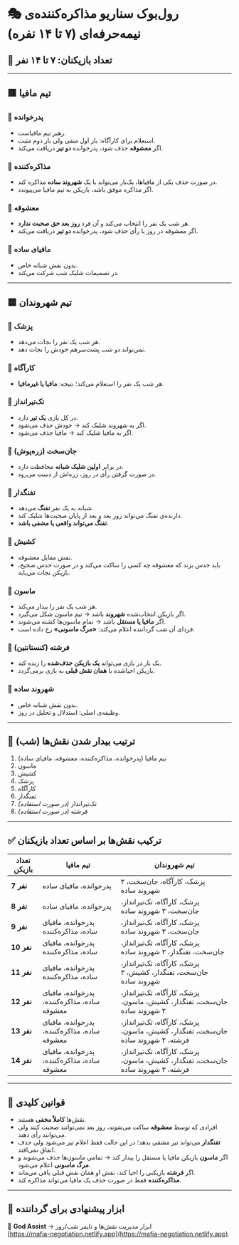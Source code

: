 # 🎭 رول‌بوک سناریو مذاکره‌کننده‌ی نیمه‌حرفه‌ای (۷ تا ۱۴ نفره)

## 👥 تعداد بازیکنان: ۷ تا ۱۴ نفر

---

## 🟥 تیم مافیا

### 🔹 **پدرخوانده**
- رهبر تیم مافیا‌ست.
- استعلام برای کارآگاه: بار اول منفی ولی بار دوم مثبت.
- اگر **معشوقه** حذف شود، پدرخوانده **دو تیر** دریافت می‌کند.

### 🔹 **مذاکره‌کننده**
- در صورت حذف یکی از مافیاها، یک‌بار می‌تواند با یک **شهروند ساده** مذاکره کند.
- اگر مذاکره موفق باشد، بازیکن به تیم مافیا می‌پیوندد.

### 🔹 **معشوقه**
- هر شب یک نفر را انتخاب می‌کند و آن فرد **روز بعد حق صحبت ندارد**.
- اگر معشوقه در روز با رأی حذف شود، پدرخوانده **دو تیر** دریافت می‌کند.

### 🔹 **مافیای ساده**
- بدون نقش شبانه خاص.
- در تصمیمات شلیک شب شرکت می‌کند.

---

## 🟦 تیم شهروندان

### 🔹 **پزشک**
- هر شب یک نفر را نجات می‌دهد.
- نمی‌تواند دو شب پشت‌سرهم خودش را نجات دهد.

### 🔹 **کارآگاه**
- هر شب یک نفر را استعلام می‌کند؛ نتیجه: **مافیا یا غیرمافیا**.

### 🔹 **تک‌تیرانداز**
- در کل بازی **یک تیر** دارد.
- اگر به شهروند شلیک کند → خودش حذف می‌شود.
- اگر به مافیا شلیک کند → مافیا حذف می‌شود.

### 🔹 **جان‌سخت (زره‌پوش)**
- در برابر **اولین شلیک شبانه** محافظت دارد.
- در صورت گرفتن رأی در روز، زره‌اش از دست می‌رود.

### 🔹 **تفنگدار**
- شبانه به یک نفر **تفنگ** می‌دهد.
- دارنده‌ی تفنگ می‌تواند روز بعد و بعد از پایان صحبت‌ها شلیک کند.
- **تفنگ می‌تواند واقعی یا مشقی باشد**.

### 🔹 **کشیش**
- نقش مقابل معشوقه.
- باید حدس بزند که معشوقه چه کسی را ساکت می‌کند و در صورت حدس صحیح، بازیکن نجات می‌یابد.

### 🔹 **ماسون**
- هر شب یک نفر را بیدار می‌کند.
- اگر بازیکن انتخاب‌شده **شهروند** باشد → تیم ماسون شکل می‌گیرد.
- اگر **مافیا یا مستقل** باشد → تمام ماسون‌ها کشته می‌شوند.
- فردای آن شب گرداننده اعلام می‌کند: **«مرگ ماسونی»** رخ داده است.

### 🔹 **فرشته (کنستانتین)**
- یک بار در بازی می‌تواند **یک بازیکن حذف‌شده** را زنده کند.
- بازیکن احیاشده با **همان نقش قبلی** به بازی برمی‌گردد.

### 🔹 **شهروند ساده**
- بدون نقش شبانه خاص.
- وظیفه‌ی اصلی: استدلال و تحلیل در روز.

---

## 🌙 ترتیب بیدار شدن نقش‌ها (شب)

1. تیم مافیا (پدرخوانده، مذاکره‌کننده، معشوقه، مافیای ساده)
2. ماسون
3. کشیش
4. پزشک
5. کارآگاه
6. تفنگدار
7. تک‌تیرانداز *(در صورت استفاده)*
8. فرشته *(در صورت استفاده)*

---

## ✅ ترکیب نقش‌ها بر اساس تعداد بازیکنان

| تعداد بازیکن | تیم مافیا                               | تیم شهروندان                                       |
|-------------|----------------------------------------|----------------------------------------------------|
| **7 نفر**  | پدرخوانده، مافیای ساده                  | پزشک، کارآگاه، جان‌سخت، ۲ شهروند ساده             |
| **8 نفر**  | پدرخوانده، مافیای ساده                  | پزشک، کارآگاه، تک‌تیرانداز، جان‌سخت، ۳ شهروند ساده |
| **9 نفر**  | پدرخوانده، مافیای ساده، مذاکره‌کننده     | پزشک، کارآگاه، تک‌تیرانداز، جان‌سخت، ۳ شهروند ساده |
| **10 نفر** | پدرخوانده، مافیای ساده، مذاکره‌کننده     | پزشک، کارآگاه، تک‌تیرانداز، جان‌سخت، تفنگدار، ۳ شهروند ساده |
| **11 نفر** | پدرخوانده، مافیای ساده، مذاکره‌کننده     | پزشک، کارآگاه، تک‌تیرانداز، جان‌سخت، تفنگدار، کشیش، ۳ شهروند ساده |
| **12 نفر** | پدرخوانده، مافیای ساده، مذاکره‌کننده، معشوقه | پزشک، کارآگاه، تک‌تیرانداز، جان‌سخت، تفنگدار، کشیش، ماسون، ۲ شهروند ساده |
| **13 نفر** | پدرخوانده، مافیای ساده، مذاکره‌کننده، معشوقه | پزشک، کارآگاه، تک‌تیرانداز، جان‌سخت، تفنگدار، کشیش، ماسون، فرشته، ۲ شهروند ساده |
| **14 نفر** | پدرخوانده، مافیای ساده، مذاکره‌کننده، معشوقه | پزشک، کارآگاه، تک‌تیرانداز، جان‌سخت، تفنگدار، کشیش، ماسون، فرشته، ۳ شهروند ساده |

---

## 📌 قوانین کلیدی

- نقش‌ها **کاملاً مخفی** هستند.
- افرادی که توسط **معشوقه** ساکت می‌شوند، روز بعد نمی‌توانند صحبت کنند ولی می‌توانند رأی دهند.
- **تفنگدار** می‌تواند تیر مشقی بدهد؛ در این حالت فقط اعلام تیر می‌شود ولی حذف اتفاق نمی‌افتد.
- اگر **ماسون** بازیکن مافیا یا مستقل را بیدار کند → تمامی ماسون‌ها حذف می‌شوند و **مرگ ماسونی** اعلام می‌شود.
- اگر **فرشته** بازیکنی را احیا کند، نقش او همان نقش قبلی باقی می‌ماند.
- **مذاکره‌کننده** فقط در صورت حذف یک مافیا می‌تواند مذاکره کند.

---

## 🧠 ابزار پیشنهادی برای گرداننده

🎲 **God Assist** → ابزار مدیریت نقش‌ها و تایمر شب/روز  
[https://mafia-negotiation.netlify.app](https://mafia-negotiation.netlify.app)
